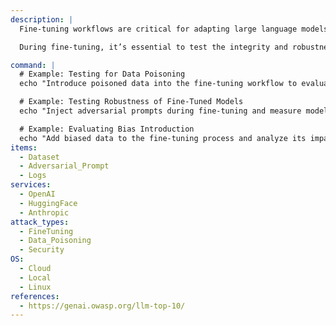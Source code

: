 ```yaml
---
description: |
  Fine-tuning workflows are critical for adapting large language models (LLMs) to specific tasks, but they also introduce potential vulnerabilities. This document focuses on AI red teaming techniques to identify and mitigate risks like data poisoning and adversarial fine-tuning inputs.

  During fine-tuning, it’s essential to test the integrity and robustness of the training process, ensuring the model remains secure against malicious manipulation.

command: |
  # Example: Testing for Data Poisoning
  echo "Introduce poisoned data into the fine-tuning workflow to evaluate the model's resilience." | python3 test_fine_tuning_poisoning.py

  # Example: Testing Robustness of Fine-Tuned Models
  echo "Inject adversarial prompts during fine-tuning and measure model performance." | python3 test_fine_tuning_resilience.py

  # Example: Evaluating Bias Introduction
  echo "Add biased data to the fine-tuning process and analyze its impact on output fairness." | python3 test_fine_tuning_bias.py
items:
  - Dataset
  - Adversarial_Prompt
  - Logs
services:
  - OpenAI
  - HuggingFace
  - Anthropic
attack_types:
  - FineTuning
  - Data_Poisoning
  - Security
OS:
  - Cloud
  - Local
  - Linux
references:
  - https://genai.owasp.org/llm-top-10/
---
```

